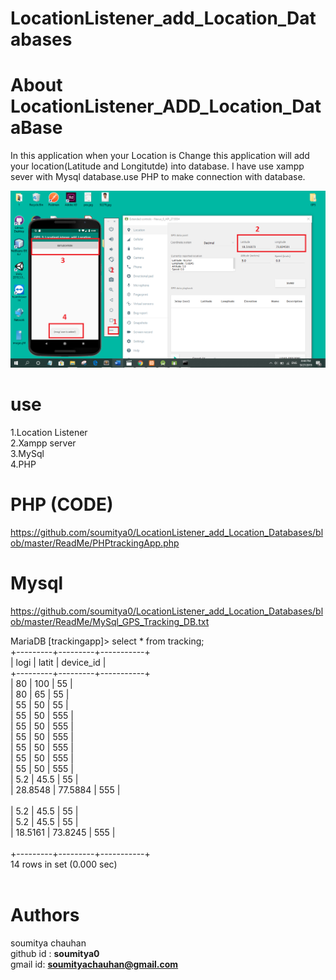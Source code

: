 # LocationListener_add_Location_Databases


# About LocationListener_ADD_Location_DataBase
In this application  when your Location is Change this application will add your location(Latitude and Longitutde) into database. I have use xampp sever with Mysql database.use PHP to make connection with database.


![alt text](https://github.com/soumitya0/LocationListener_add_Location_Databases/blob/master/ReadMe/GPS_TRACKING_DB.png)<br>


# use 
1.Location Listener <br>
2.Xampp server<br>
3.MySql<br>
4.PHP<br>

# PHP (CODE)
https://github.com/soumitya0/LocationListener_add_Location_Databases/blob/master/ReadMe/PHPtrackingApp.php

# Mysql

https://github.com/soumitya0/LocationListener_add_Location_Databases/blob/master/ReadMe/MySql_GPS_Tracking_DB.txt


MariaDB [trackingapp]> select * from tracking;<br>
+---------+---------+-----------+<br>
| logi    | latit   | device_id |<br>
+---------+---------+-----------+<br>
|      80 |     100 |        55 |<br>
|      80 |      65 |        55 |<br>
|      55 |      50 |        55 |<br>
|      55 |      50 |       555 |<br>
|      55 |      50 |       555 |<br>
|      55 |      50 |       555 |<br>
|      55 |      50 |       555 |<br>
|      55 |      50 |       555 |<br>
|      55 |      50 |       555 |<br>
|     5.2 |    45.5 |        55 |<br>
| 28.8548 | 77.5884 |       555 |<br><br>
|     5.2 |    45.5 |        55 |<br>
|     5.2 |    45.5 |        55 |<br>
| 18.5161 | 73.8245 |       555 |<br><br>
+---------+---------+-----------+<br>
14 rows in set (0.000 sec)<br>
<br>
# Authors
 soumitya chauhan  
 github id : <b>soumitya0</b><br>
 gmail id: <b>soumityachauhan@gmail.com<b></br>

